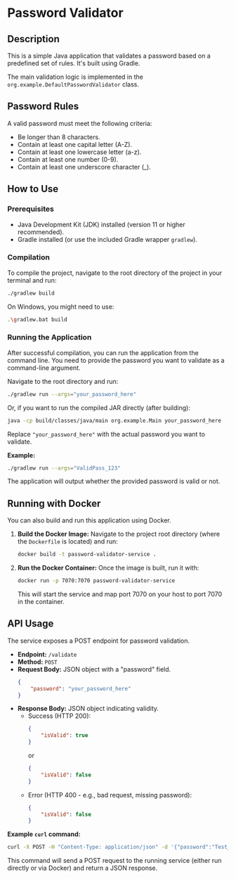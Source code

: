 # Password Validator

## Description

This is a simple Java application that validates a password based on a predefined set of rules. It's built using Gradle.

The main validation logic is implemented in the `org.example.DefaultPasswordValidator` class.

## Password Rules

A valid password must meet the following criteria:
- Be longer than 8 characters.
- Contain at least one capital letter (A-Z).
- Contain at least one lowercase letter (a-z).
- Contain at least one number (0-9).
- Contain at least one underscore character (_).

## How to Use

### Prerequisites
- Java Development Kit (JDK) installed (version 11 or higher recommended).
- Gradle installed (or use the included Gradle wrapper `gradlew`).

### Compilation
To compile the project, navigate to the root directory of the project in your terminal and run:
```bash
./gradlew build
```
On Windows, you might need to use:
```bash
.\gradlew.bat build
```

### Running the Application
After successful compilation, you can run the application from the command line. You need to provide the password you want to validate as a command-line argument.

Navigate to the root directory and run:
```bash
./gradlew run --args="your_password_here"
```
Or, if you want to run the compiled JAR directly (after building):
```bash
java -cp build/classes/java/main org.example.Main your_password_here
```

Replace `"your_password_here"` with the actual password you want to validate.

**Example:**
```bash
./gradlew run --args="ValidPass_123"
```

The application will output whether the provided password is valid or not.


## Running with Docker

You can also build and run this application using Docker.

1.  **Build the Docker Image:**
    Navigate to the project root directory (where the `Dockerfile` is located) and run:
    ```bash
    docker build -t password-validator-service .
    ```

2.  **Run the Docker Container:**
    Once the image is built, run it with:
    ```bash
    docker run -p 7070:7070 password-validator-service
    ```
    This will start the service and map port 7070 on your host to port 7070 in the container.

## API Usage

The service exposes a POST endpoint for password validation.

*   **Endpoint:** `/validate`
*   **Method:** `POST`
*   **Request Body:** JSON object with a "password" field.
    ```json
    {
        "password": "your_password_here"
    }
    ```
*   **Response Body:** JSON object indicating validity.
    *   Success (HTTP 200):
        ```json
        {
            "isValid": true
        }
        ```
        or
        ```json
        {
            "isValid": false
        }
        ```
    *   Error (HTTP 400 - e.g., bad request, missing password):
        ```json
        {
            "isValid": false 
        }
        ```

**Example `curl` command:**

```bash
curl -X POST -H "Content-Type: application/json" -d '{"password":"Test_123"}' http://localhost:7070/validate
```

This command will send a POST request to the running service (either run directly or via Docker) and return a JSON response.
